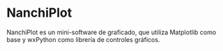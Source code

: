# NanchiPlot

NanchiPlot es un mini-software de graficado, que utiliza Matplotlib como base y wxPython como 
librería de controles gráficos.
